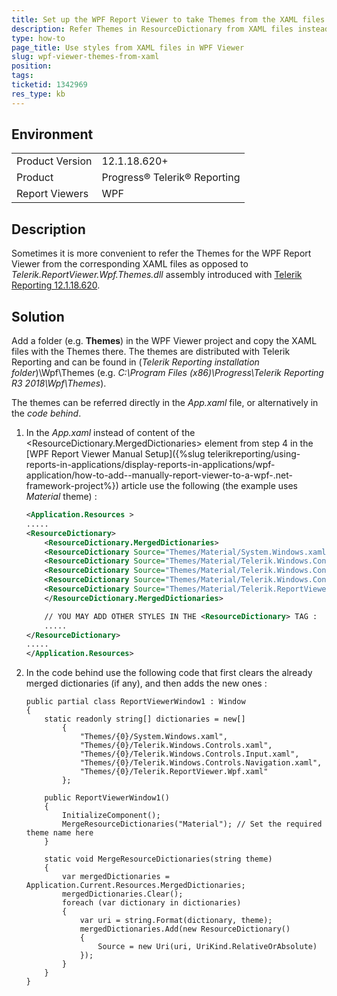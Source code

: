 ```yaml
---
title: Set up the WPF Report Viewer to take Themes from the XAML files instead of the dedicated assembly
description: Refer Themes in ResourceDictionary from XAML files instead of Telerik.ReportViewer.Wpf.Themes.dll
type: how-to
page_title: Use styles from XAML files in WPF Viewer
slug: wpf-viewer-themes-from-xaml
position:
tags:
ticketid: 1342969
res_type: kb
---
```


## Environment
<table>
	<tr>
		<td>Product Version</td>
		<td>12.1.18.620+</td>
	</tr>
	<tr>
		<td>Product</td>
		<td>Progress® Telerik® Reporting</td>
	</tr>
	<tr>
		<td>Report Viewers</td>
		<td>WPF</td>
	</tr>
</table>


## Description
Sometimes it is more convenient to refer the Themes for the WPF Report Viewer from the corresponding XAML files as opposed to _Telerik.ReportViewer.Wpf.Themes.dll_ assembly introduced with [Telerik Reporting 12.1.18.620](https://www.telerik.com/support/whats-new/reporting/release-history/progress-telerik-reporting-r2-2018-sp1-12-1-18-620).

## Solution
Add a folder (e.g. __Themes__) in the WPF Viewer project and copy the XAML files with the Themes there. The themes are distributed with Telerik Reporting and can be found in (_Telerik Reporting installation folder_)\Wpf\Themes (e.g. _C:\Program Files (x86)\Progress\Telerik Reporting R3 2018\Wpf\Themes_).

The themes can be referred directly in the _App.xaml_ file, or alternatively in the _code behind_.

1. In the _App.xaml_ instead of content of the <ResourceDictionary.MergedDictionaries> element from step 4 in the [WPF Report Viewer Manual Setup]({%slug telerikreporting/using-reports-in-applications/display-reports-in-applications/wpf-application/how-to-add--manually-report-viewer-to-a-wpf-.net-framework-project%}) article use the following (the example uses _Material_ theme) :

    ```` XML
    <Application.Resources >
    .....
    <ResourceDictionary>
        <ResourceDictionary.MergedDictionaries>
        <ResourceDictionary Source="Themes/Material/System.Windows.xaml" />
        <ResourceDictionary Source="Themes/Material/Telerik.Windows.Controls.xaml" />
        <ResourceDictionary Source="Themes/Material/Telerik.Windows.Controls.Input.xaml" />
        <ResourceDictionary Source="Themes/Material/Telerik.Windows.Controls.Navigation.xaml" />
        <ResourceDictionary Source="Themes/Material/Telerik.ReportViewer.Wpf.xaml" />
        </ResourceDictionary.MergedDictionaries>

        // YOU MAY ADD OTHER STYLES IN THE <ResourceDictionary> TAG :
        .....
    </ResourceDictionary>
    .....
    </Application.Resources>
    ````
    
1. In the code behind use the following code that first clears the already merged dictionaries (if any), and then adds the new ones : 
 
    ````CSHARP
    public partial class ReportViewerWindow1 : Window
    {
        static readonly string[] dictionaries = new[]
            {
                "Themes/{0}/System.Windows.xaml",
                "Themes/{0}/Telerik.Windows.Controls.xaml",
                "Themes/{0}/Telerik.Windows.Controls.Input.xaml",
                "Themes/{0}/Telerik.Windows.Controls.Navigation.xaml",
                "Themes/{0}/Telerik.ReportViewer.Wpf.xaml"
            };

        public ReportViewerWindow1()
        {
            InitializeComponent();
            MergeResourceDictionaries("Material"); // Set the required theme name here
        }

        static void MergeResourceDictionaries(string theme)
        {
            var mergedDictionaries = Application.Current.Resources.MergedDictionaries;
            mergedDictionaries.Clear();
            foreach (var dictionary in dictionaries)
            {
                var uri = string.Format(dictionary, theme);
                mergedDictionaries.Add(new ResourceDictionary()
                {
                    Source = new Uri(uri, UriKind.RelativeOrAbsolute)
                });
            }
        }
    }
    ````


